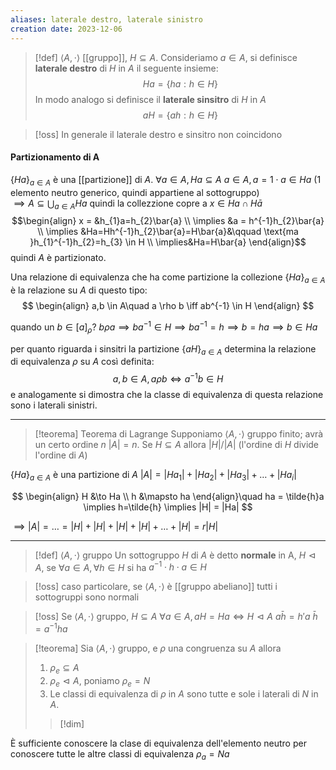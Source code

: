 ```yaml
---
aliases: laterale destro, laterale sinistro
creation date: 2023-12-06
---
```


>[!def]
>$\left< A, \cdot \right>$ [[gruppo]], $H \subseteq A$. Consideriamo $a \in A$, si definisce **laterale destro** di $H$ in $A$ il seguente insieme:
>$$Ha = \{ ha : h \in H \}$$
>In modo analogo si definisce il **laterale sinsitro** di $H$ in $A$
>$$ aH = \{ ah : h \in H \} $$


>[!oss]
>In generale il laterale destro e sinsitro non coincidono


#### Partizionamento di A
$\{ Ha \}_{a \in A}$ è una [[partizione]] di $A$.
$\forall a \in A, Ha \subseteq A$
$a \in A, a = 1 \cdot a \in Ha$ (1 elemento neutro generico, quindi appartiene al sottogruppo)  
$\implies A \subseteq \bigcup_{a \in A} Ha$ quindi la collezzione copre a
$x \in Ha \cap H\bar{a}$
$$\begin{align}
x = &h_{1}a=h_{2}\bar{a} \\
\implies &a = h^{-1}h_{2}\bar{a} \\
\implies &Ha=Hh^{-1}h_{2}\bar{a}=H\bar{a}&\qquad \text{ma }h_{1}^{-1}h_{2}=h_{3} \in H \\
\implies&Ha=H\bar{a}
\end{align}$$
quindi $A$ è partizionato.

Una relazione di equivalenza che ha come partizione la collezione $\{ Ha \}_{a \in A}$ è la relazione su $A$ di questo tipo:
$$ \begin{align}
a,b \in A\quad a \rho b \iff ab^{-1} \in H
\end{align} $$

quando un $b \in [a]_{\rho}$? $b \rho a\implies ba^{-1} \in H \implies ba^{-1} = h \implies b = ha \implies b \in Ha$


per quanto riguarda i sinsitri la partizione $\{ aH \}_{a\in A}$ determina la relazione di equivalenza $\rho$ su $A$ così definita:
$$ a,b \in A, a \rho b \iff a^{-1}b \in H $$
e analogamente si dimostra che la classe di equivalenza di questa relazione sono i laterali sinistri.

***

> [!teorema] Teorema di Lagrange
> Supponiamo $\left< A, \cdot \right>$ gruppo finito; avrà un certo ordine $n$ $|A| = n$.
> Se $H \subseteq A$ allora $|H| / |A|$ (l'ordine di $H$ divide l'ordine di $A$)

$\{ Ha \}_{a \in A}$ è una partizione di $A$
$|A| = |Ha_{1}| + |Ha_{2}| + |Ha_{3}| + \ldots +|Ha_{i}|$

$$ \begin{align}
H &\to Ha \\
h &\mapsto ha
\end{align}\quad ha = \tilde{h}a \implies h=\tilde{h} \implies |H| = |Ha| $$

$\implies |A| = \ldots =|H| + |H| + |H| + |H| + \ldots + |H| = r |H|$

***

> [!def]
> $\left< A, \cdot \right>$ gruppo
> Un sottogruppo $H$ di $A$ è detto **normale** in A, $H \vartriangleleft A$, se $\forall a \in A, \forall h \in H$ si ha $a^{-1}\cdot h\cdot a \in H$

>[!oss]
>caso particolare, se $\left< A, \cdot \right>$ è [[gruppo abeliano]] tutti i sottogruppi sono normali

>[!oss]
>Se $\left< A, \cdot \right>$ gruppo, $H \subseteq A$
>$\forall a \in A, aH = Ha \iff H \vartriangleleft A$
>$a\bar{h}  = h'a$
>$\bar{h} = a^{-1}ha$


>[!teorema]
>Sia $\left< A, \cdot \right>$ gruppo, e $\rho$ una congruenza su $A$ allora
>1. $\rho_{e} \subseteq A$ 
>2. $\rho_{e} \vartriangleleft A$, poniamo $\rho_{e} = N$
>3. Le classi di equivalenza di $\rho$ in $A$ sono tutte e sole i laterali di $N$ in $A$.
> 
>>[!dim]
>>   

È sufficiente conoscere la clase di equivalenza dell'elemento neutro per conoscere tutte le altre classi di equivalenza
$\rho_{a} = Na$